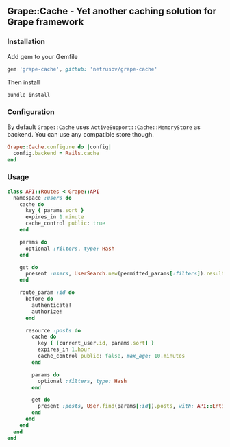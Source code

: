 ## Grape::Cache - Yet another caching solution for Grape framework

### Installation

Add gem to your Gemfile

```ruby
gem 'grape-cache', github: 'netrusov/grape-cache'
```

Then install

```
bundle install
```

### Configuration

By default `Grape::Cache` uses `ActiveSupport::Cache::MemoryStore` as backend. You can use any compatible store though.

```ruby
Grape::Cache.configure do |config|
  config.backend = Rails.cache
end
```

### Usage

```ruby
class API::Routes < Grape::API
  namespace :users do
    cache do
      key { params.sort }
      expires_in 1.minute
      cache_control public: true
    end

    params do
      optional :filters, type: Hash
    end

    get do
      present :users, UserSearch.new(permitted_params[:filters]).result, with: API::Entities::User
    end

    route_param :id do
      before do
        authenticate!
        authorize!
      end

      resource :posts do
        cache do
          key { [current_user.id, params.sort] }
          expires_in 1.hour
          cache_control public: false, max_age: 10.minutes
        end

        params do
          optional :filters, type: Hash
        end

        get do
          present :posts, User.find(params[:id]).posts, with: API::Entities::Post
        end
      end
    end
  end
end
```
